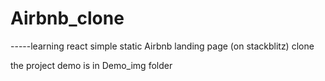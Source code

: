 # Airbnb_clone

-----learning react
simple static Airbnb landing page (on stackblitz) clone

the project demo is in Demo_img folder

